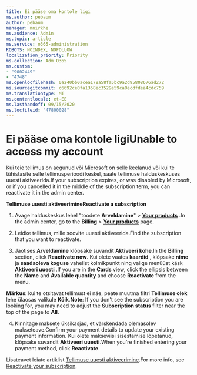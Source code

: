 ```yaml
---
title: Ei pääse oma kontole ligi
ms.author: pebaum
author: pebaum
manager: mnirkhe
ms.audience: Admin
ms.topic: article
ms.service: o365-administration
ROBOTS: NOINDEX, NOFOLLOW
localization_priority: Priority
ms.collection: Adm_O365
ms.custom:
- "9002449"
- "4748"
ms.openlocfilehash: 0a240bb0acea178a58fa5bc9a2d95808676ad272
ms.sourcegitcommit: c6692ce0fa1358ec3529e59ca0ecdfdea4cdc759
ms.translationtype: MT
ms.contentlocale: et-EE
ms.lasthandoff: 09/15/2020
ms.locfileid: "47800028"
---
```

# <a name="unable-to-access-my-account"></a><span data-ttu-id="7e475-102">Ei pääse oma kontole ligi</span><span class="sxs-lookup"><span data-stu-id="7e475-102">Unable to access my account</span></span>

<span data-ttu-id="7e475-103">Kui teie tellimus on aegunud või Microsoft on selle keelanud või kui te tühistasite selle tellimusperioodi keskel, saate tellimuse halduskeskuses uuesti aktiveerida.</span><span class="sxs-lookup"><span data-stu-id="7e475-103">If your subscription expires, or was disabled by Microsoft, or if you cancelled it in the middle of the subscription term, you can reactivate it in the admin center.</span></span>

<span data-ttu-id="7e475-104">**Tellimuse uuesti aktiveerimine**</span><span class="sxs-lookup"><span data-stu-id="7e475-104">**Reactivate a subscription**</span></span>

1. <span data-ttu-id="7e475-105">Avage halduskeskus lehel "toodete **Arveldamine**"  >  **[Your products](https://go.microsoft.com/fwlink/p/?linkid=842054)** .</span><span class="sxs-lookup"><span data-stu-id="7e475-105">In the admin center, go to the **Billing** > **[Your products](https://go.microsoft.com/fwlink/p/?linkid=842054)** page.</span></span>

2. <span data-ttu-id="7e475-106">Leidke tellimus, mille soovite uuesti aktiveerida.</span><span class="sxs-lookup"><span data-stu-id="7e475-106">Find the subscription that you want to reactivate.</span></span>

3. <span data-ttu-id="7e475-107">Jaotises **Arveldamine** klõpsake suvandit **Aktiveeri kohe**.</span><span class="sxs-lookup"><span data-stu-id="7e475-107">In the **Billing** section, click **Reactivate now**.</span></span> <span data-ttu-id="7e475-108">Kui olete vaates **kaardid** , klõpsake **nime** ja **saadaoleva koguse** vahelist kolmikpunkt ning valige menüüst käsk **Aktiveeri uuesti** .</span><span class="sxs-lookup"><span data-stu-id="7e475-108">If you are in the **Cards** view, click the ellipsis between the **Name** and **Available quantity** and choose **Reactivate** from the menu.</span></span>

<span data-ttu-id="7e475-109">**Märkus**: kui te otsitavat tellimust ei näe, peate muutma filtri **Tellimuse olek** lehe ülaosas valikule **Kõik**.</span><span class="sxs-lookup"><span data-stu-id="7e475-109">**Note**: If you don't see the subscription you are looking for, you may need to adjust the **Subscription status** filter near the top of the page to **All**.</span></span>

4. <span data-ttu-id="7e475-110">Kinnitage maksete üksikasjad, et värskendada olemasolev makseteave.</span><span class="sxs-lookup"><span data-stu-id="7e475-110">Confirm your payment details to update your existing payment information.</span></span> <span data-ttu-id="7e475-111">Kui olete makseviisi sisestamise lõpetanud, klõpsake suvandit **Aktiveeri uuesti**.</span><span class="sxs-lookup"><span data-stu-id="7e475-111">When you're finished entering your payment method, click **Reactivate**.</span></span>

<span data-ttu-id="7e475-112">Lisateavet leiate artiklist [Tellimuse uuesti aktiveerimine](https://docs.microsoft.com/microsoft-365/commerce/subscriptions/reactivate-your-subscription).</span><span class="sxs-lookup"><span data-stu-id="7e475-112">For more info, see [Reactivate your subscription](https://docs.microsoft.com/microsoft-365/commerce/subscriptions/reactivate-your-subscription).</span></span>
